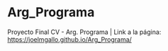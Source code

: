 # Arg_Programa
Proyecto Final CV - Arg. Programa | 
Link a la página: https://joelmgallo.github.io/Arg_Programa/
